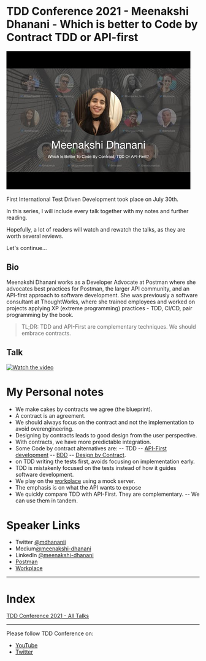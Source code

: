 # TDD Conference 2021 - Meenakshi Dhanani - Which is better to Code by Contract TDD or API-first

![TDD Conference 2021 - Meenakshi Dhanani - Which is better to Code by Contract TDD or API-first](TDD%20Conference%202021%20-%20Meenakshi%20Dhanani%20-%20Which%20is%20better%20to%20Code%20by%20Contract%20TDD%20or%20API-first.jpg)

First International Test Driven Development took place on July 30th. 

In this series, I will include every talk together with my notes and further reading.

Hopefully, a lot of readers will watch and rewatch the talks, as they are worth several reviews.

Let's continue...

## Bio 

Meenakshi Dhanani works as a Developer Advocate at Postman where she advocates best practices for Postman, the larger API community, and an API-first approach to software development. She was previously a software consultant at ThoughtWorks, where she trained employees and worked on projects applying XP (extreme programming) practices - TDD, CI/CD, pair programming by the book.
 
> TL;DR: TDD and API-First are complementary techniques. We should embrace contracts.

## Talk

[![Watch the video](https://img.youtube.com/vi/oTDei7E9XQM/maxresdefault.jpg)](https://youtu.be/oTDei7E9XQM) 

# My Personal notes

- We make cakes by contracts we agree (the blueprint).
- A contract is an agreement.
- We should always focus on the contract and not the implementation to avoid overengineering.
- Designing by contracts leads to good design from the user perspective.
- With contracts, we have more predictable integration.
- Some Code by contract alternatives are:
-- TDD
-- [API-First development](https://blog.dreamfactory.com/api-first-the-advantages-of-an-api-first-approach-to-app-development/)
-- [BDD](https://en.wikipedia.org/wiki/Behavior-driven_development)
-- [Design by Contract](https://en.wikipedia.org/wiki/Design_by_contract).
- on TDD writing the tests first, avoids focusing on implementation early.
- TDD is mistakenly focused on the tests instead of how it guides software development.
- We play on the [workplace](https://www.postman.com/devrel/workspace/which-is-better-to-code-by-contract-tdd-or-api-first/overview) using a mock server.
- The emphasis is on what the API wants to expose
- We quickly compare TDD with API-First. They are complementary.
-- We can use them in tandem.

# Speaker Links

- Twitter [@mdhananii](https://twitter.com/mdhananii)
- Medium[@meenakshi-dhanani](https://meenakshi-dhanani.medium.com/)
- LinkedIn [@meenakshi-dhanani](https://www.linkedin.com/in/meenakshi-dhanani/)
- [Postman](https://community.postman.com/t/june-10-which-is-better-to-code-by-contract-tdd-or-api-first/25655/5)
- [Workplace](https://www.postman.com/devrel/workspace/which-is-better-to-code-by-contract-tdd-or-api-first/overview)

* * *

# Index

[TDD Conference 2021 - All Talks](https://github.com/mcsee/Software-Design-Articles/tree/main/Articles/TDD%20Conference%202021/TDD%20Conference%202021%20-%20All%20Talks/readme.md)

* * *

Please follow TDD Conference on:

- [YouTube](https://www.youtube.com/channel/UCKn-DadPoyYssfAOMk1LSew)
- [Twitter](https://twitter.com/tddconf)